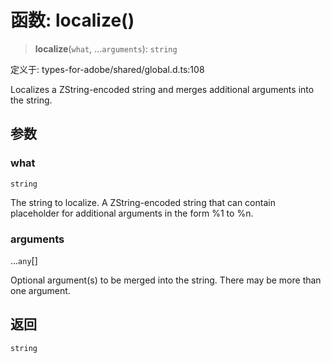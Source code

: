 # 函数: localize()

> **localize**(`what`, ...`arguments`): `string`

定义于: types-for-adobe/shared/global.d.ts:108

Localizes a ZString-encoded string and merges additional arguments into the string.

## 参数

### what

`string`

The string to localize. A ZString-encoded string that can contain placeholder for additional arguments in the form %1 to %n.

### arguments

...`any`[]

Optional argument(s) to be merged into the string. There may be more than one argument.

## 返回

`string`
